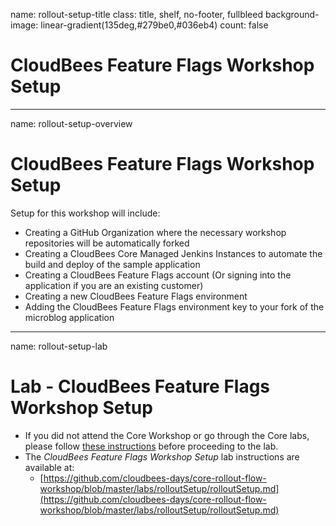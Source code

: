 name: rollout-setup-title
class: title, shelf, no-footer, fullbleed
background-image: linear-gradient(135deg,#279be0,#036eb4)
count: false

# CloudBees Feature Flags Workshop Setup

---
name: rollout-setup-overview
# CloudBees Feature Flags Workshop Setup

Setup for this workshop will include:
* Creating a GitHub Organization where the necessary workshop repositories will be automatically forked
* Creating a CloudBees Core Managed Jenkins Instances to automate the build and deploy of the sample application
* Creating a CloudBees Feature Flags  account (Or signing into the application if you are an existing customer)
* Creating a new CloudBees Feature Flags environment
* Adding the CloudBees Feature Flags environment key to your fork of the microblog application

---
name: rollout-setup-lab
# Lab - CloudBees Feature Flags Workshop Setup

* If you did not attend the Core Workshop or go through the Core labs, please follow [these instructions](https://github.com/cloudbees-days/core-rollout-flow-workshop/blob/master/labs/rolloutPreReqs/rolloutPreReqs.md) before proceeding to the lab.
* The *CloudBees Feature Flags Workshop Setup* lab instructions are available at:
  * [https://github.com/cloudbees-days/core-rollout-flow-workshop/blob/master/labs/rolloutSetup/rolloutSetup.md](https://github.com/cloudbees-days/core-rollout-flow-workshop/blob/master/labs/rolloutSetup/rolloutSetup.md)
